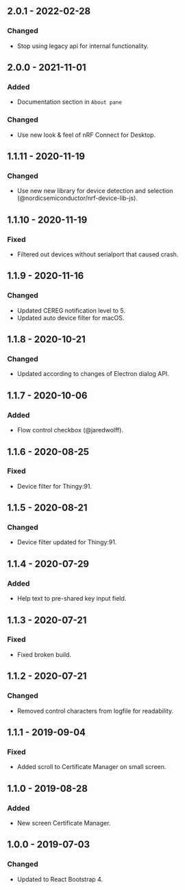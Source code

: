 ## 2.0.1 - 2022-02-28
### Changed
- Stop using legacy api for internal functionality.

## 2.0.0 - 2021-11-01
### Added
- Documentation section in `About pane`
### Changed
- Use new look & feel of nRF Connect for Desktop.

## 1.1.11 - 2020-11-19
### Changed
- Use new new library for device detection and selection (@nordicsemiconductor/nrf-device-lib-js).

## 1.1.10 - 2020-11-19
### Fixed
- Filtered out devices without serialport that caused crash.

## 1.1.9 - 2020-11-16
### Changed
- Updated CEREG notification level to 5.
- Updated auto device filter for macOS.

## 1.1.8 - 2020-10-21
### Changed
- Updated according to changes of Electron dialog API.

## 1.1.7 - 2020-10-06
### Added
- Flow control checkbox (@jaredwolff).

## 1.1.6 - 2020-08-25
### Fixed
- Device filter for Thingy:91.

## 1.1.5 - 2020-08-21
### Changed
- Device filter updated for Thingy:91.

## 1.1.4 - 2020-07-29
### Added
- Help text to pre-shared key input field.

## 1.1.3 - 2020-07-21
### Fixed
- Fixed broken build.

## 1.1.2 - 2020-07-21
### Changed
- Removed control characters from logfile for readability.

##  1.1.1 - 2019-09-04
### Fixed
- Added scroll to Certificate Manager on small screen.

##  1.1.0 - 2019-08-28
### Added
- New screen Certificate Manager.

##  1.0.0 - 2019-07-03
### Changed
- Updated to React Bootstrap 4.
